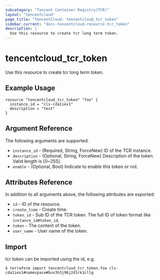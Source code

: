 ```yaml
---
subcategory: "Tencent Container Registry(TCR)"
layout: "tencentcloud"
page_title: "TencentCloud: tencentcloud_tcr_token"
sidebar_current: "docs-tencentcloud-resource-tcr_token"
description: |-
  Use this resource to create tcr long term token.
---
```


# tencentcloud_tcr_token

Use this resource to create tcr long term token.

## Example Usage

```hcl
resource "tencentcloud_tcr_token" "foo" {
  instance_id = "cls-cda1iex1"
  description = "test"
}
```

## Argument Reference

The following arguments are supported:

* `instance_id` - (Required, String, ForceNew) ID of the TCR instance.
* `description` - (Optional, String, ForceNew) Description of the token. Valid length is [0~255].
* `enable` - (Optional, Bool) Indicate to enable this token or not.

## Attributes Reference

In addition to all arguments above, the following attributes are exported:

* `id` - ID of the resource.
* `create_time` - Create time.
* `token_id` - Sub ID of the TCR token. The full ID of token format like `instance_id#token_id`.
* `token` - The content of the token.
* `user_name` - User name of the token.


## Import

tcr token can be imported using the id, e.g.

```
$ terraform import tencentcloud_tcr_token.foo cls-cda1iex1#namespace#buv3h3j96j2d1rk1cllg
```

